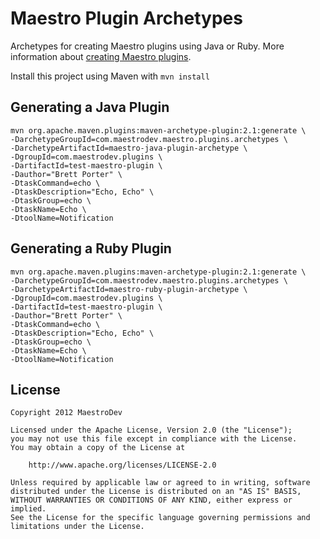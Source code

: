 Maestro Plugin Archetypes
=========================

Archetypes for creating Maestro plugins using Java or Ruby. More information about [creating Maestro plugins](http://www.maestrodev.com/docs/maestro-admin-guide/maestro-plugins/creating-a-new-plugin/).

Install this project using Maven with `mvn install`

Generating a Java Plugin
------------------------

    mvn org.apache.maven.plugins:maven-archetype-plugin:2.1:generate \
    -DarchetypeGroupId=com.maestrodev.maestro.plugins.archetypes \
    -DarchetypeArtifactId=maestro-java-plugin-archetype \
    -DgroupId=com.maestrodev.plugins \
    -DartifactId=test-maestro-plugin \
    -Dauthor="Brett Porter" \
    -DtaskCommand=echo \
    -DtaskDescription="Echo, Echo" \
    -DtaskGroup=echo \
    -DtaskName=Echo \
    -DtoolName=Notification

Generating a Ruby Plugin
------------------------

    mvn org.apache.maven.plugins:maven-archetype-plugin:2.1:generate \
    -DarchetypeGroupId=com.maestrodev.maestro.plugins.archetypes \
    -DarchetypeArtifactId=maestro-ruby-plugin-archetype \
    -DgroupId=com.maestrodev.plugins \
    -DartifactId=test-maestro-plugin \
    -Dauthor="Brett Porter" \
    -DtaskCommand=echo \
    -DtaskDescription="Echo, Echo" \
    -DtaskGroup=echo \
    -DtaskName=Echo \
    -DtoolName=Notification

License
-------

    Copyright 2012 MaestroDev
  
    Licensed under the Apache License, Version 2.0 (the "License");
    you may not use this file except in compliance with the License.
    You may obtain a copy of the License at
  
        http://www.apache.org/licenses/LICENSE-2.0
  
    Unless required by applicable law or agreed to in writing, software
    distributed under the License is distributed on an "AS IS" BASIS,
    WITHOUT WARRANTIES OR CONDITIONS OF ANY KIND, either express or implied.
    See the License for the specific language governing permissions and
    limitations under the License.
